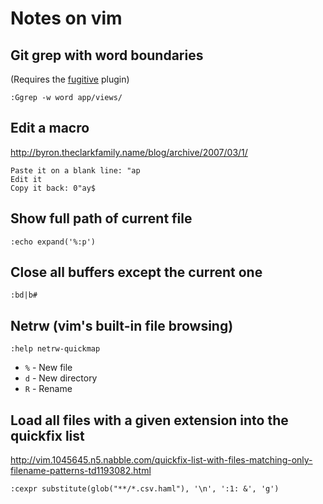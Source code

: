 # Notes on vim

## Git grep with word boundaries

(Requires the [fugitive](https://github.com/tpope/vim-fugitive) plugin)

```VimL
:Ggrep -w word app/views/
```

## Edit a macro

http://byron.theclarkfamily.name/blog/archive/2007/03/1/

```
Paste it on a blank line: "ap
Edit it
Copy it back: 0"ay$ 
```

## Show full path of current file

```VimL
:echo expand('%:p')
```

## Close all buffers except the current one

```VimL
:bd|b#
```

## Netrw (vim's built-in file browsing) 

`:help netrw-quickmap`

* `%` - New file
* `d` - New directory
* `R` - Rename

## Load all files with a given extension into the quickfix list

http://vim.1045645.n5.nabble.com/quickfix-list-with-files-matching-only-filename-patterns-td1193082.html

```VimL
:cexpr substitute(glob("**/*.csv.haml"), '\n', ':1: &', 'g')
```
